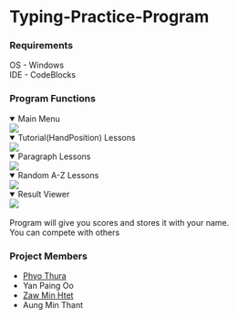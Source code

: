 # Typing-Practice-Program
### Requirements <br>
OS - Windows <br>
IDE - CodeBlocks


### Program Functions
<details open>
<summary> Main Menu </summary>
<img src="https://github.com/ypo777/Typing-Practice-Program/blob/main/img/main_menu.png">
</details>

<details open>
<summary>  Tutorial(HandPosition) Lessons</summary>
<img src="https://github.com/ypo777/Typing-Practice-Program/blob/main/img/Tutorial_main.png">
</details>

<details open>
<summary> Paragraph Lessons </summary>
<img src="https://github.com/ypo777/Typing-Practice-Program/blob/main/img/Paragraph.png">
</details>

<details open>
<summary> Random A-Z Lessons </summary>
<img src="https://github.com/ypo777/Typing-Practice-Program/blob/main/img/Random.png">
</details>

<details open>
<summary> Result Viewer </summary>
<img src="https://github.com/ypo777/Typing-Practice-Program/blob/main/img/Result.png">
</details>
<br>
Program will give you scores and stores it with your name.<br>
You can compete with others

### Project Members
- [Phyo Thura](https://github.com/phyoethura)
- Yan Paing Oo
- [Zaw Min Htet](https://github.com/zawminnhtet)
- Aung Min Thant
